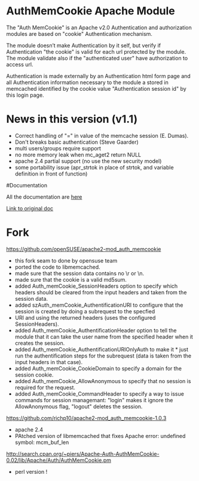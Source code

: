 AuthMemCookie Apache Module
=============

The "Auth MemCookie" is an Apache v2.0 Authentication and authorization modules are based on "cookie" Authentication mechanism.

The module doesn’t make Authentication by it self, but verify if Authentication "the cookie" is valid for each url protected by the module. The module validate also if the "authenticated user" have authorization to access url.

Authentication is made externally by an Authentication html form page and all Authentication information necessary to the module a stored in memcached identified by the cookie value "Authentication session id" by this login page.


# News in this version (v1.1)

* Correct handling of "=" in value of the memcache session (E. Dumas).
* Don't breaks basic authentication (Steve Gaarder)
* multi users/groups require support
* no more memory leak when mc_aget2 return NULL
* apache 2.4 partial support (no use the new security model)
* some portability issue (apr_strtok in place of strtok, and variable definition in front of function)

#Documentation

All the documentation are [here](http://zenprojects.github.io/Apache-Authmemcookie-Module/)

[Link to original doc](http://htmlpreview.github.io/?https://github.com/ZenProjects/Apache-Authmemcookie-Module/blob/master/docs/readme.htm)

# Fork

https://github.com/openSUSE/apache2-mod_auth_memcookie

* this fork seam to  done by opensuse team
* ported the code to libmemcached.
* made sure that the session data contains no \r or \n.
* made sure that the cookie is a valid md5sum.
* added Auth_memCookie_SessionHeaders option to specify which headers should be cleared from the input headers and taken from the session data.
* added szAuth_memCookie_AuthentificationURI to configure that the session is created by doing a subrequest to the specfied
* URI and using the returned headers (uses the configured SessionHeaders).
* added Auth_memCookie_AuthentificationHeader option to tell the module that it can take the user name from the specified header when it creates the session.
* added Auth_memCookie_AuthentificationURIOnlyAuth to make it * just run the authentification steps for the subrequest (data is taken from the input headers in that case).
* added Auth_memCookie_CookieDomain to specify a domain for the session cookie.
* added Auth_memCookie_AllowAnonymous to specify that no session is required for the request.
* added Auth_memCookie_CommandHeader to specify a way to issue commands for session managemant: "login" makes it ignore the AllowAnonymous flag, "logout" deletes the session. 

https://github.com/richp10/apache2-mod_auth_memcookie-1.0.3

- apache 2.4
- PAtched version of libmemcached that fixes Apache error: undefined symbol: mcm_buf_len

http://search.cpan.org/~piers/Apache-Auth-AuthMemCookie-0.02/lib/Apache/Auth/AuthMemCookie.pm

- perl version !
